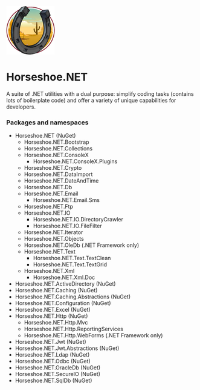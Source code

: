 ![Horseshoe.NET icon](/assets/images/horseshoe.net.128x128.png)

# Horseshoe.NET

A suite of .NET utilities with a dual purpose: simplify coding tasks (contains lots of boilerplate code) and offer a variety of unique capabilities for developers.

### Packages and namespaces

- Horseshoe.NET (NuGet)
  - Horseshoe.NET.Bootstrap
  - Horseshoe.NET.Collections
  - Horseshoe.NET.ConsoleX
    - Horseshoe.NET.ConsoleX.Plugins
  - Horseshoe.NET.Crypto
  - Horseshoe.NET.DataImport
  - Horseshoe.NET.DateAndTime
  - Horseshoe.NET.Db
  - Horseshoe.NET.Email
    - Horseshoe.NET.Email.Sms
  - Horseshoe.NET.Ftp
  - Horseshoe.NET.IO
    - Horseshoe.NET.IO.DirectoryCrawler
    - Horseshoe.NET.IO.FileFilter
  - Horseshoe.NET.Iterator
  - Horseshoe.NET.Objects
  - Horseshoe.NET.OleDb  (.NET Framework only)
  - Horseshoe.NET.Text
    - Horseshoe.NET.Text.TextClean
    - Horseshoe.NET.Text.TextGrid
  - Horseshoe.NET.Xml
    - Horseshoe.NET.Xml.Doc
- Horseshoe.NET.ActiveDirectory (NuGet)
- Horseshoe.NET.Caching (NuGet)
- Horseshoe.NET.Caching.Abstractions (NuGet)
- Horseshoe.NET.Configuration (NuGet)
- Horseshoe.NET.Excel (NuGet)
- Horseshoe.NET.Http (NuGet)
  - Horseshoe.NET.Http.Mvc
  - Horseshoe.NET.Http.ReportingServices
  - Horseshoe.NET.Http.WebForms (.NET Framework only)
- Horseshoe.NET.Jwt (NuGet)
- Horseshoe.NET.Jwt.Abstractions (NuGet)
- Horseshoe.NET.Ldap (NuGet)
- Horseshoe.NET.Odbc (NuGet)
- Horseshoe.NET.OracleDb (NuGet)
- Horseshoe.NET.SecureIO (NuGet)
- Horseshoe.NET.SqlDb (NuGet)
